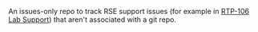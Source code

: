An issues-only repo to track RSE support issues (for example in [RTP-106 Lab Support](https://github.com/orgs/LightForm-group/projects/2)) 
that aren't associated with a git repo.
